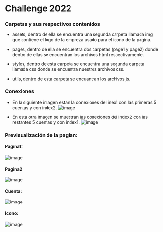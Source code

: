 # Challenge 2022
### Carpetas y sus respectivos contenidos
- assets, dentro de ella se encuentra una segunda carpeta llamada img que contiene el logo de la empreza usado para el icono de la pagina.

- pages, dentro de ella se encuentra dos carpetas (page1 y page2) donde dentro de ellas se encuentran los archivos html respectivamente.

- styles, dentro de esta carpeta se encuentra una segunda carpeta llamada css donde se encuentra nuestros archivos css.

- utils, dentro de esta carpeta se encuantran los archivos js.

### Conexiones
- En la siguiente imagen estan la conexiones del inex1 con las primeras 5 cuentas y con index2.
![image](https://github.com/JavierFC03/Challenge-2022/assets/106478145/feda07fc-625c-489f-8544-8a085398eafb)

- En esta otra imagen se muestran las conexiones del index2 con las restantes 5 cuentas y con index1.
![image](https://github.com/JavierFC03/Challenge-2022/assets/106478145/27cad526-6eb2-4dd7-afdb-d28caa598ac3)

### Previsualización de la pagian:
#### Pagina1:
![image](https://github.com/JavierFC03/Challenge-2022/assets/106478145/fc78c82a-c9cd-4f90-8a3e-547cbcc9b0e8)
#### Pagina2
![image](https://github.com/JavierFC03/Challenge-2022/assets/106478145/8a61d11f-83a5-43e4-bf76-b220d0cc0166)
#### Cuenta:
![image](https://github.com/JavierFC03/Challenge-2022/assets/106478145/e0168b33-29cc-448e-9fee-b5a88f84d1b2)
#### Icono:
![image](https://github.com/JavierFC03/Challenge-2022/assets/106478145/2485f38c-59f5-432d-a2b8-f0474d2e2c6f)




